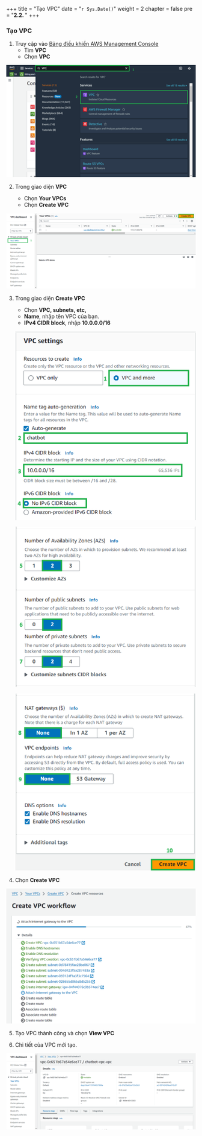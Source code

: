 +++
title = "Tạo VPC"
date = "`r Sys.Date()`"
weight = 2
chapter = false
pre = "<b>2.2. </b>"
+++

### Tạo VPC
1. Truy cập vào [Bảng điều khiển AWS Management Console](https://aws.amazon.com/premiumsupport/knowledge-center/sign-in-console/)
   - Tìm **VPC**
   - Chọn **VPC**

![creatingvpc](/images/2-preparation-steps/2-creatingvpc/001-2-creatingvpc.png?width=90pc)

2. Trong giao diện **VPC**

   - Chọn **Your VPCs**
   - Chọn **Create VPC**

![creatingvpc](/images/2-preparation-steps/2-creatingvpc/002-2-creatingvpc.png?width=90pc)

3. Trong giao diện **Create VPC**
   - Chọn **VPC, subnets, etc,**
   - **Name**, nhập tên VPC của bạn.
   - **IPv4 CIDR block**, nhập **10.0.0.0/16**

    ![creatingvpc](/images/2-preparation-steps/2-creatingvpc/003-2-creatingvpc.png?width=90pc)

    ![creatingvpc](/images/2-preparation-steps/2-creatingvpc/004-2-creatingvpc.png?width=90pc)

    ![creatingvpc](/images/2-preparation-steps/2-creatingvpc/005-2-creatingvpc.png?width=90pc)

4. Chọn **Create VPC**

![creatingvpc](/images/2-preparation-steps/2-creatingvpc/006-2-creatingvpc.png?width=90pc)

5. Tạo VPC thành công và chọn **View VPC**

6. Chi tiết của VPC mới tạo.

![creatingvpc](/images/2-preparation-steps/2-creatingvpc/007-2-creatingvpc.png?width=90pc)
